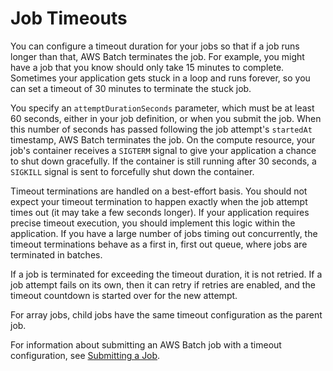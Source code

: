 # Job Timeouts<a name="job_timeouts"></a>

You can configure a timeout duration for your jobs so that if a job runs longer than that, AWS Batch terminates the job\. For example, you might have a job that you know should only take 15 minutes to complete\. Sometimes your application gets stuck in a loop and runs forever, so you can set a timeout of 30 minutes to terminate the stuck job\.

You specify an `attemptDurationSeconds` parameter, which must be at least 60 seconds, either in your job definition, or when you submit the job\. When this number of seconds has passed following the job attempt's `startedAt` timestamp, AWS Batch terminates the job\. On the compute resource, your job's container receives a `SIGTERM` signal to give your application a chance to shut down gracefully\. If the container is still running after 30 seconds, a `SIGKILL` signal is sent to forcefully shut down the container\.

Timeout terminations are handled on a best\-effort basis\. You should not expect your timeout termination to happen exactly when the job attempt times out \(it may take a few seconds longer\)\. If your application requires precise timeout execution, you should implement this logic within the application\. If you have a large number of jobs timing out concurrently, the timeout terminations behave as a first in, first out queue, where jobs are terminated in batches\.

If a job is terminated for exceeding the timeout duration, it is not retried\. If a job attempt fails on its own, then it can retry if retries are enabled, and the timeout countdown is started over for the new attempt\.

For array jobs, child jobs have the same timeout configuration as the parent job\.

For information about submitting an AWS Batch job with a timeout configuration, see [Submitting a Job](submit_job.md)\.